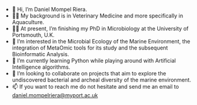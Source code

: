 - 👋  Hi, I’m Daniel Mompel Riera.
- 👨‍🎓  My background is in Veterinary Medicine and more specifically in Aquaculture. 
- 👨‍🔬  At present, I’m finishing my PhD in Microbiology at the University of Portsmouth, U.K.
- 👀  I’m interested in the Microbial Ecology of the Marine Environment, the integration of MetaOmic tools for its study and the subsequent Bioinformatic Analysis.
- 🌱  I’m currently learning Python while playing around with Artificial Intelligence algorithms.
- 💞️  I’m looking to collaborate on projects that aim to explore the undiscovered bacterial and archeal diversity of the marine environment.
- 📫  If you want to reach me do not hesitate and send me an email to daniel.mompelriera@myport.ac.uk

<!---
Mompel226/Mompel226 is a ✨ special ✨ repository because its `README.md` (this file) appears on your GitHub profile.
You can click the Preview link to take a look at your changes.
--->
